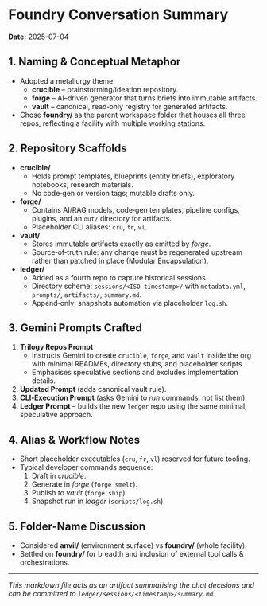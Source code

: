 
# Foundry Conversation Summary
**Date:** 2025-07-04

## 1. Naming & Conceptual Metaphor
- Adopted a metallurgy theme:
  - **crucible** – brainstorming/ideation repository.
  - **forge** – AI–driven generator that turns briefs into immutable artifacts.
  - **vault** – canonical, read‑only registry for generated artifacts.
- Chose **foundry/** as the parent workspace folder that houses all three repos, reflecting a facility with multiple working stations.

## 2. Repository Scaffolds
- **crucible/**
  - Holds prompt templates, blueprints (entity briefs), exploratory notebooks, research materials.
  - No code‑gen or version tags; mutable drafts only.
- **forge/**
  - Contains AI/RAG models, code‑gen templates, pipeline configs, plugins, and an `out/` directory for artifacts.
  - Placeholder CLI aliases: `cru`, `fr`, `vl`.
- **vault/**
  - Stores immutable artifacts exactly as emitted by *forge*.
  - Source‑of‑truth rule: any change must be regenerated upstream rather than patched in place (Modular Encapsulation).
- **ledger/**
  - Added as a fourth repo to capture historical sessions.
  - Directory scheme: `sessions/<ISO‑timestamp>/` with `metadata.yml`, `prompts/`, `artifacts/`, `summary.md`.
  - Append‑only; snapshots automation via placeholder `log.sh`.

## 3. Gemini Prompts Crafted
1. **Trilogy Repos Prompt**  
   - Instructs Gemini to create `crucible`, `forge`, and `vault` inside the org with minimal READMEs, directory stubs, and placeholder scripts.
   - Emphasises speculative sections and excludes implementation details.
2. **Updated Prompt** (adds canonical vault rule).  
3. **CLI‑Execution Prompt** (asks Gemini to *run* commands, not list them).  
4. **Ledger Prompt** – builds the new `ledger` repo using the same minimal, speculative approach.

## 4. Alias & Workflow Notes
- Short placeholder executables (`cru`, `fr`, `vl`) reserved for future tooling.
- Typical developer commands sequence:  
  1. Draft in *crucible*.  
  2. Generate in *forge* (`forge smelt`).  
  3. Publish to *vault* (`forge ship`).  
  4. Snapshot run in *ledger* (`scripts/log.sh`).

## 5. Folder‑Name Discussion
- Considered **anvil/** (environment surface) vs **foundry/** (whole facility).  
- Settled on **foundry/** for breadth and inclusion of external tool calls & orchestrations.

---

*This markdown file acts as an artifact summarising the chat decisions and can be committed to `ledger/sessions/<timestamp>/summary.md`.*
